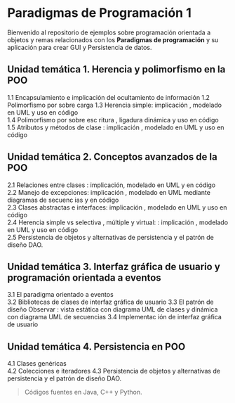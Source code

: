 # Paradigmas de Programación 1

Bienvenido al repositorio de ejemplos sobre programación orientada a objetos y remas relacionados con los **Paradigmas de programación** y su aplicación para crear GUI y Persistencia de datos.




## Unidad temática 1. Herencia y polimorfismo en la POO
1.1 Encapsulamiento e implicación del ocultamiento de información 
1.2 Polimorfismo por sobre carga
1.3 Herencia simple: implicación , modelado en UML y uso en código  
1.4 Polimorfismo por sobre esc ritura , ligadura dinámica y uso en código  
1.5 Atributos y métodos de clase : implicación , modelado en UML y uso en código

## Unidad temática 2. Conceptos avanzados de la POO
2.1 Relaciones entre clases : implicación, modelado en UML y en código  
2.2 Manejo de excepciones: implicación , modelado en UML mediante diagramas de secuenc ias y en código  
2.3 Clases abstractas e interfaces: implicación , modelado en UML y uso en código  
2.4 Herencia simple vs selectiva , múltiple y virtual: : implicación , modelado en UML y uso en código  
2.5 Persistencia de objetos y alternativas de persistencia y el patrón de diseño DAO.

## Unidad temática 3. Interfaz gráfica de usuario y programación orientada a eventos
3.1 El paradigma orientado a eventos  
3.2 Bibliotecas de clases de interfaz gráfica de usuario
3.3 El patrón de diseño Observar : vista estática con diagrama UML de clases y dinámica con diagrama UML de secuencias
3.4 Implementac ión de interfaz gráfica de usuario

## Unidad temática 4. Persistencia en POO
4.1 Clases genéricas  
4.2 Colecciones e iteradores
4.3 Persistencia de objetos y alternativas de persistencia y el patrón de diseño DAO.


> Códigos fuentes en Java, C++ y Python.

